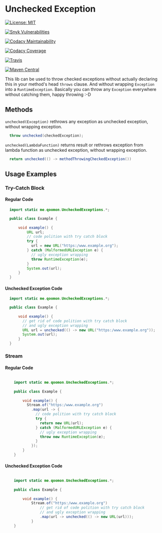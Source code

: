 # Unchecked Exception 

[![License: MIT](https://img.shields.io/badge/License-MIT-blue.svg)](https://opensource.org/licenses/MIT)

[![Snyk Vulnerabilities](https://snyk.io/test/github/qoomon/unchecked-exceptions-java/badge.svg)](https://snyk.io/test/github/qoomon/unchecked-exceptions-java)

[![Codacy Maintainability](https://img.shields.io/codeclimate/maintainability/qoomon/unchecked-exceptions-java.svg)](https://codeclimate.com/github/qoomon/unchecked-exceptions-java)

[![Codacy Coverage](https://img.shields.io/codeclimate/coverage/qoomon/unchecked-exceptions-java.svg)](https://codeclimate.com/github/qoomon/unchecked-exceptions-java)

[![Travis](https://img.shields.io/travis/qoomon/unchecked-exceptions-java.svg)](https://travis-ci.com/qoomon/unchecked-exceptions-java)

[![Maven Central](https://img.shields.io/maven-central/v/me.qoomon/unchecked-exceptions.svg)](http://search.maven.org/#search%7Cga%7C1%7Cg%3A%22me.qoomon%22%20AND%20a%3A%22unchecked-exceptions%22) 

This lib can be used to throw checked exceptions without actually declaring this in your method's head `throws` clause.
And without wrapping `Exception` into a `RuntimeException`. Basically you can throw any `Exception` everywhere without catching them, happy throwing :-D

## Methods

`unchecked(Exception)` rethrows any exception as unchecked exception, without wrapping exception.
```java
  throw unchecked(checkedException);
```

`unchecked(LambdaFunction)` returns result or rethrows exception from lambda function as unchecked exception, without wrapping exception.
```java
  return unchecked(() -> methodThrowingCheckedException())
```

## Usage Examples
### Try-Catch Block
#### Regular Code 
```java
  import static me.qoomon.UncheckedExceptions.*;

  public class Example {
      
      void example() {
          URL url;
          // code polition with try catch block
          try {
            url = new URL("https:/www.example.org");
          } catch (MalformedURLException e) {
            // ugly exception wrapping
            throw RuntimeException(e); 
          }
          System.out(url);
      }
  }
```
#### Unchecked Exception Code
```java
  import static me.qoomon.UncheckedExceptions.*;

  public class Example {
      
      void example() {
        // get rid of code polition with try catch block
        // and ugly exception wrapping
        URL url = unchecked(() -> new URL("https:/www.example.org"));
        System.out(url);
      }
  }
```
### Stream
#### Regular Code 
```java
  
    import static me.qoomon.UncheckedExceptions.*;
  
    public class Example {
        
        void example() {
          Stream.of("https:/www.example.org")
            .map(url -> {
              // code polition with try catch block
              try {
                return new URL(url);
              } catch (MalformedURLException e) {
                // ugly exception wrapping
                throw new RuntimeException(e);
              }
            });
        }
    }
```
#### Unchecked Exception Code
```java
  
    import static me.qoomon.UncheckedExceptions.*;
  
    public class Example {
        
        void example() {
            Stream.of("https:/www.example.org")
                // get rid of code polition with try catch block
                // and ugly exception wrapping
                .map(url -> unchecked(() -> new URL(url)));
            }
    }
```

 
